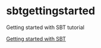 # sbtgettingstarted
Getting started with SBT tutorial


[Getting started with SBT](http://www.slideshare.net/ikenna4u/getting-started-with-sbt)
